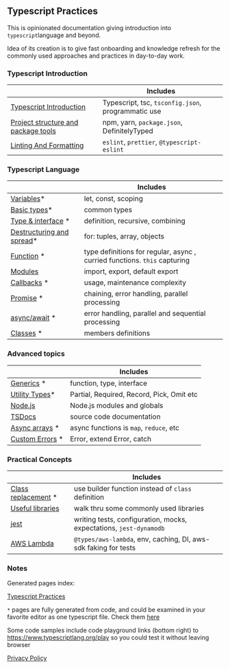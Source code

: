 ## Typescript Practices

This is opinionated documentation giving introduction into `typescript`language and beyond.

Idea of its creation is to give fast onboarding and knowledge refresh for the commonly used approaches and practices
in day-to-day work.

### Typescript Introduction

|                                                             | Includes                                           |
| ----------------------------------------------------------- | -------------------------------------------------- |
| [Typescript Introduction](./content/typescript.md)          | Typescript, tsc, `tsconfig.json`, programmatic use |
| [Project structure and package tools](./content/project.md) | npm, yarn, `package.json`, DefinitelyTyped         |
| [Linting And Formatting](./content/lint-format.md)          | `eslint`, `prettier`, `@typescript-eslint`         |

### Typescript Language

|                                                                            | Includes                                                                  |
| -------------------------------------------------------------------------- | ------------------------------------------------------------------------- |
| [Variables](./pages/language/variables.md)\*                               | let, const, scoping                                                       |
| [Basic types](./pages/language/basic-types.md)\*                           | common types                                                              |
| [Type & interface](./pages/language/type-interface.md) \*                  | definition, recursive, combining                                          |
| [Destructuring and spread](./pages/language/destructuring-and-spread.md)\* | for: tuples, array, objects                                               |
| [Function](./pages/language/function.md) \*                                | type definitions for regular, async , curried functions. `this` capturing |
| [Modules](./content/modules.md)                                            | import, export, default export                                            |
| [Callbacks](./pages/language/callbacks.md) \*                              | usage, maintenance complexity                                             |
| [Promise](./pages/language/promise.md) \*                                  | chaining, error handling, parallel processing                             |
| [async/await](./pages/language/async-await.md) \*                          | error handling, parallel and sequential processing                        |
| [Classes](./pages/language/classes.md) \*                                  | members definitions                                                       |

### Advanced topics

|                                                      | Includes                                  |
| ---------------------------------------------------- | ----------------------------------------- |
| [Generics](./pages/language/generics.md) \*          | function, type, interface                 |
| [Utility Types](./pages/language/utility-types.md)\* | Partial, Required, Record, Pick, Omit etc |
| [Node.js](./content/nodejs-lib.md)                   | Node.js modules and globals               |
| [TSDocs](./content/tsdocs.md)                        | source code documentation                 |
| [Async arrays](./pages/topics/array-async.md) \*     | async functions is `map`, `reduce`, etc   |
| [Custom Errors](./pages/topics/errors.md) \*         | Error, extend Error, catch                |

### Practical Concepts

|                                                           | Includes                                                           |
| --------------------------------------------------------- | ------------------------------------------------------------------ |
| [Class replacement](./pages/language/replace-class.md) \* | use builder function instead of `class` definition                 |
| [Useful libraries](./content/useful-libraries.md)         | walk thru some commonly used libraries                             |
| [jest](./content/jest.md)                                 | writing tests, configuration, mocks, expectations, `jest-dynamodb` |
| [AWS Lambda](./content/lambda.md)                         | `@types/aws-lambda`, env, caching, DI, aws-sdk faking for tests    |

### Notes

Generated pages index:

[Typescript Practices](./pages/index.md)

`*` pages are fully generated from code, and could be examined in your favorite editor as one typescript file. Check them [here](https://github.com/omakoleg/typescript-practices/tree/master/src/language)

Some code samples include code playground links (bottom right) to <https://www.typescriptlang.org/play> so you could
test it without leaving browser

[Privacy Policy](./privacy.md)
